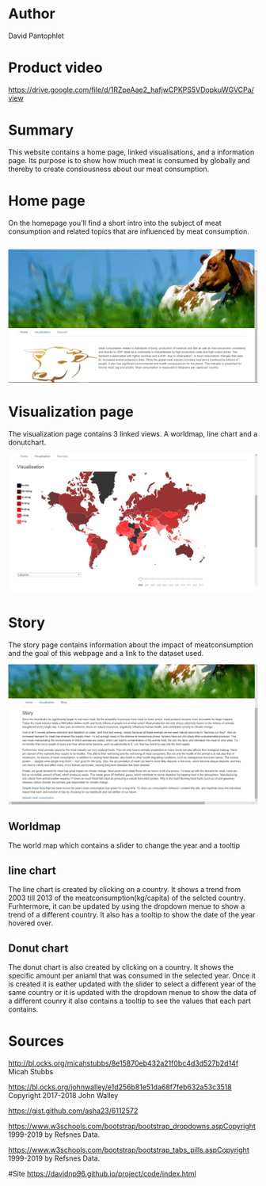 # Author
David Pantophlet

# Product video
https://drive.google.com/file/d/1RZpeAae2_hafjwCPKPS5VDopkuWGVCPa/view

# Summary
This website contains a home page, linked visualisations, and a information page.
Its purpose is to show how much meat is consumed by globally and thereby to create consiousness about our meat consumption.

# Home page
On the homepage you'll find a short intro into the subject of meat consumption and related topics that are influenced by meat consumption.

![](https://github.com/DavidNP96/project/blob/master/doc/homepage.png)

# Visualization page
The visualization page contains 3 linked views.
A worldmap, line chart and a donutchart.

![](https://github.com/DavidNP96/project/blob/master/doc/visualisation.png)

# Story
The story page contains information about the impact of meatconsumption and the goal of this webpage and a link to the dataset used.

![](https://github.com/DavidNP96/project/blob/master/doc/story.png)

## Worldmap
The world map which contains a slider to change the year and a tooltip


## line chart
The line chart is created by clicking on a country. It shows a trend from 2003 till 2013
of the meatconsumption(kg/capita) of the selcted country. Furhtermore, it can be updated by using the
dropdown menue to show a trend of a different country. It also has a tooltip to show the date of the
year hovered over.

## Donut chart
The donut chart is also created by clicking on a country. It shows the specific amount per aniaml that was consumed in the selected year.
Once it is created it is eather updated with the slider to select
a different year of the same country or it is updated with the dropdown menue to show the data of a different counry
it also contains a tooltip to see the values that each part contains.


# Sources

http://bl.ocks.org/micahstubbs/8e15870eb432a21f0bc4d3d527b2d14f Micah Stubbs

https://bl.ocks.org/johnwalley/e1d256b81e51da68f7feb632a53c3518 Copyright 2017-2018 John Walley

https://gist.github.com/asha23/6112572

https://www.w3schools.com/bootstrap/bootstrap_dropdowns.aspCopyright 1999-2019 by Refsnes Data.

https://www.w3schools.com/bootstrap/bootstrap_tabs_pills.aspCopyright 1999-2019 by Refsnes Data.

#Site
https://davidnp96.github.io/project/code/index.html

